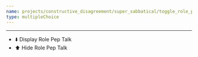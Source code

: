 ```yaml
---
name: projects/constructive_disagreement/super_sabbatical/toggle_role_pep_talk.md
type: multipleChoice
---
```


---

- ⬇️ Display Role Pep Talk
- ⬆️ Hide Role Pep Talk
